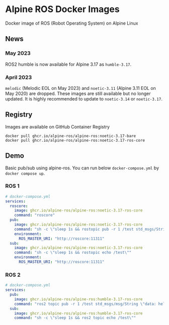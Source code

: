 # Alpine ROS Docker Images
Docker image of ROS (Robot Operating System) on Alpine Linux

## News

### May 2023
ROS2 humble is now available for Alpine 3.17 as `humble-3.17`.

### April 2023
`melodic` (Melodic EOL on May 2023) and `noetic-3.11` (Alpine 3.11 EOL on May 2020) are dropped.
These images are still available but no longer updated. It is highly recommended to update to `noetic-3.14` or `noetic-3.17`.

## Registry
Images are available on GitHub Container Registry
```
docker pull ghcr.io/alpine-ros/alpine-ros:noetic-3.17-bare
docker pull ghcr.io/alpine-ros/alpine-ros:noetic-3.17-ros-core
```

## Demo
Basic pub/sub using alpine-ros. You can run below `docker-compose.yml` by `docker compose up`.
### ROS 1
```docker-compose.yml
# docker-compose.yml
services:
  roscore:
    image: ghcr.io/alpine-ros/alpine-ros:noetic-3.17-ros-core
    command: "roscore"
  pub:
    image: ghcr.io/alpine-ros/alpine-ros:noetic-3.17-ros-core
    command: "sh -c \"sleep 1s && rostopic pub -r 1 /test std_msgs/String \"hello\" \""
    environment:
      ROS_MASTER_URI: "http://roscore:11311"
  sub:
    image: ghcr.io/alpine-ros/alpine-ros:noetic-3.17-ros-core
    command: "sh -c \"sleep 1s && rostopic echo /test\""
    environment:
      ROS_MASTER_URI: "http://roscore:11311"
```

### ROS 2
```docker-compose.yml
# docker-compose.yml
services:
  pub:
    image: ghcr.io/alpine-ros/alpine-ros:humble-3.17-ros-core
    command: "ros2 topic pub -r 1 /test std_msgs/msg/String \"data: hello\" "
  sub:
    image: ghcr.io/alpine-ros/alpine-ros:humble-3.17-ros-core
    command: "sh -c \"sleep 1s && ros2 topic echo /test\""
```
